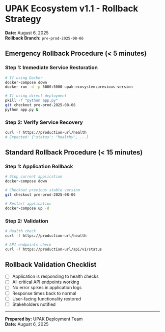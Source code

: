 # UPAK Ecosystem v1.1 - Rollback Strategy

**Date:** August 6, 2025  
**Rollback Branch:** `pre-prod-2025-08-06`  

## Emergency Rollback Procedure (< 5 minutes)

### Step 1: Immediate Service Restoration
```bash
# If using Docker
docker-compose down
docker run -d -p 5000:5000 upak-ecosystem:previous-version

# If using direct deployment
pkill -f "python app.py"
git checkout pre-prod-2025-08-06
python app.py &
```

### Step 2: Verify Service Recovery
```bash
curl -f https://production-url/health
# Expected: {"status": "healthy", ...}
```

## Standard Rollback Procedure (< 15 minutes)

### Step 1: Application Rollback
```bash
# Stop current application
docker-compose down

# Checkout previous stable version
git checkout pre-prod-2025-08-06

# Restart application
docker-compose up -d
```

### Step 2: Validation
```bash
# Health check
curl -f https://production-url/health

# API endpoints check
curl -f https://production-url/api/v1/status
```

## Rollback Validation Checklist

- [ ] Application is responding to health checks
- [ ] All critical API endpoints working
- [ ] No error spikes in application logs
- [ ] Response times back to normal
- [ ] User-facing functionality restored
- [ ] Stakeholders notified

---
**Prepared by:** UPAK Deployment Team  
**Date:** August 6, 2025
